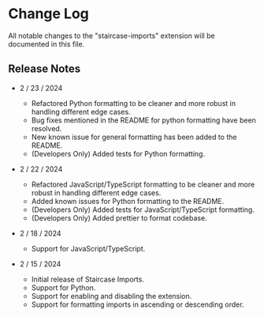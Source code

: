 # Change Log

All notable changes to the "staircase-imports" extension will be documented in this file.

## Release Notes
- 2 / 23 / 2024
  - Refactored Python formatting to be cleaner and more robust in handling different edge cases.
  - Bug fixes mentioned in the README for python formatting have been resolved.
  - New known issue for general formatting has been added to the README.
  - (Developers Only) Added tests for Python formatting.

- 2 / 22 / 2024
  - Refactored JavaScript/TypeScript formatting to be cleaner and more robust in handling different edge cases.
  - Added known issues for Python formatting to the README.
  - (Developers Only) Added tests for JavaScript/TypeScript formatting.
  - (Developers Only) Added prettier to format codebase.

- 2 / 18 / 2024

  - Support for JavaScript/TypeScript.

- 2 / 15 / 2024
  - Initial release of Staircase Imports.
  - Support for Python.
  - Support for enabling and disabling the extension.
  - Support for formatting imports in ascending or descending order.
